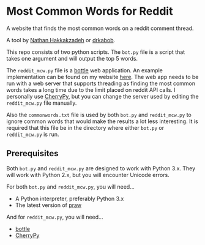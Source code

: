 Most Common Words for Reddit
=================

A website that finds the most common words on a reddit comment thread.

A tool by [Nathan Hakkakzadeh](http://www.welcometonathan.com/) or [drkabob](http://www.reddit.com/u/drkabob).

This repo consists of two python scripts. The `bot.py` file is a script that takes one argument and will output the
top 5 words.

The `reddit_mcw.py` file is a [bottle](http://bottlepy.org/) web application. An example implementation can be found
on my website [here](http://mcw.welcometonathan.com/). The web app needs to be run with a web server that supports threading
as finding the most common words takes a long time due to the limit placed on reddit API calls. I personally use [CherryPy](http://www.cherrypy.org/),
but you can change the server used by editing the `reddit_mcw.py` file manually.

Also the `commonwords.txt` file is used by both `bot.py` and `reddit_mcw.py` to ignore common words that would make the results
a lot less interesting. It is required that this file be in the directory where either `bot.py` or `reddit_mcw.py` is run.

Prerequisites
-----------------
Both `bot.py` and `reddit_mcw.py` are designed to work with Python 3.x. They will work with Python 2.x, but you will encounter
Unicode errors.

For both `bot.py` and `reddit_mcw.py`, you will need...
* A Python interpreter, preferably Python 3.x
* The latest version of [praw](https://github.com/praw-dev/praw)

And for `reddit_mcw.py`, you will need...
* [bottle](http://bottlepy.org/)
* [CherryPy](http://www.cherrypy.org/)